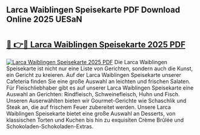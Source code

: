 ## Larca Waiblingen Speisekarte PDF Download Online 2025 UESaN

# <h2><a href="http://gcdad4.nevu.top/?p=Larca+Waiblingen+Speisekarte">🔗 👉🔴 Larca Waiblingen Speisekarte 2025 PDF</a></h2>

[![Larca Waiblingen Speisekarte 2025 PDF](https://i.imgur.com/dBaPXMq.png)](http://gcdad4.nevu.top/?p=Larca+Waiblingen+Speisekarte)
Die Larca Waiblingen Speisekarte ist nicht nur eine Liste von Gerichten, sondern auch die Kunst, ein Gericht zu kreieren. Auf der Larca Waiblingen Speisekarte unserer Cafeteria finden Sie eine große Auswahl an leichten und frischen Salaten. Für Fleischliebhaber gibt es auf unserer Larca Waiblingen Speisekarte eine Auswahl an Gerichten: Rindfleisch, Schweinefleisch, Huhn und Fisch. Unseren Auserwählten bieten wir Gourmet-Gerichte wie Schaschlik und Steak an, die auf frischem Feuer zubereitet werden. Unsere Larca Waiblingen Speisekarte bietet eine große Auswahl an Desserts, von klassischen Torten und Kuchen bis hin zu exquisiten Crème Brûlée und Schokoladen-Schokoladen-Extras.
